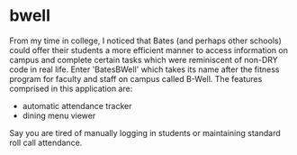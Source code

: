 # bwell
From my time in college, I noticed that Bates (and perhaps other schools) could offer their students a more efficient manner to access
information on campus and complete certain tasks which were reminiscent of non-DRY code in real life. 
Enter 'BatesBWell' which takes its name after the fitness program for faculty and staff on campus called B-Well.
The features comprised in this application are:
* automatic attendance tracker
* dining menu viewer

Say you are tired of manually logging in students or maintaining standard roll call attendance.
